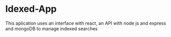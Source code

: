 # Idexed-App
This aplication uses an interface with react, an API with node js and express and mongoDB to manage indexed searches
